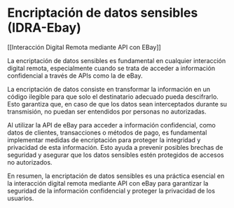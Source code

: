 # Encriptación de datos sensibles (IDRA-Ebay)

[[Interacción Digital Remota mediante API con EBay]]

La encriptación de datos sensibles es fundamental en cualquier interacción digital remota, especialmente cuando se trata de acceder a información confidencial a través de APIs como la de eBay. 

La encriptación de datos consiste en transformar la información en un código ilegible para que solo el destinatario adecuado pueda descifrarlo. Esto garantiza que, en caso de que los datos sean interceptados durante su transmisión, no puedan ser entendidos por personas no autorizadas.

Al utilizar la API de eBay para acceder a información confidencial, como datos de clientes, transacciones o métodos de pago, es fundamental implementar medidas de encriptación para proteger la integridad y privacidad de esta información. Esto ayuda a prevenir posibles brechas de seguridad y asegurar que los datos sensibles estén protegidos de accesos no autorizados.

En resumen, la encriptación de datos sensibles es una práctica esencial en la interacción digital remota mediante API con eBay para garantizar la seguridad de la información confidencial y proteger la privacidad de los usuarios.

